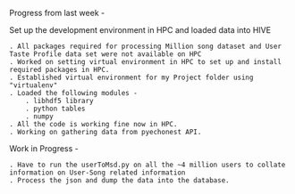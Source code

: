 
Progress from last week - 

Set up the development environment in HPC and loaded data into HIVE

	. All packages required for processing Million song dataset and User Taste Profile data set were not available on HPC
	. Worked on setting virtual environment in HPC to set up and install required packages in HPC.
	. Established virtual environment for my Project folder using "virtualenv" 
	. Loaded the following modules - 
		. libhdf5 library
		. python tables
		. numpy
	. All the code is working fine now in HPC.
	. Working on gathering data from pyechonest API. 

Work in Progress - 

	. Have to run the userToMsd.py on all the ~4 million users to collate information on User-Song related information
	. Process the json and dump the data into the database.

 		
